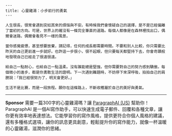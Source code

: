 ```jekyll
---
title: 心靈雞湯：小步前行的勇氣
---

人生很長，很常會遇到突如其來的煩惱與不安。有時候我們會懷疑自己的選擇，是不是已經偏離了當初的方向。可是，世界上的確沒有一條完全筆直的道路。每個人都像是在森林裡找出口，偶爾會迷路，偶爾會看見不一樣的風景。

當你感覺疲憊，甚至想要放棄，請記得，任何的成長都需要時間。不要和別人比較，你只需要比昨天的自己更前進一步就好。也許這一步很小，很不起眼，但只要每天都堅持下去，你會奇蹟般地發現自己已經走了很遠很遠。

給自己一點耐心，也給自己一點溫柔。沒有誰能總是堅強，但你需要對自己的努力感到驕傲。每個微小的進步，都是你勇敢生活的證明。下一次遇到難題時，不妨停下來深呼吸，拍拍自己的肩膀說：「我已經很努力了，明天會更好。」

生活不是比賽，而是一段旅程。願你在這條路上，不斷收穫屬於自己的美好與勇氣。
```



---

**Sponsor**
需要一篇300字的心靈雞湯嗎？讓 [ParagraphAI (US)](https://pollinations.ai/redirect-nexad/lUsYZSW9?user_id=36901823) 幫助你！ParagraphAI 是一個AI寫作助手，可以快速生成電子郵件、回覆和各種文章，讓你更有效率地表達想法。它能學習你的寫作風格，提供更符合你個人風格的建議，還有多種格式選項，讓你的訊息更具創意，輕鬆提升你的寫作能力，就像一杯溫暖的心靈雞湯，滋潤你的思緒。